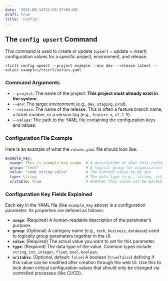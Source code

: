 ```yaml
---
date: '2025-09-14T21:55:37+03:00'
draft: true
title: 'config'
---
```


## The `config upsert` Command

This command is used to create or update (`upsert` = update + insert) configuration values for a specific project, environment, and release.

```shell
rtcctl config upsert --project example --env dev --release latest --values examples/rtccrl/values.yaml
```

### Command Arguments

*   `--project`: The name of the project. **This project must already exist in the system.**
*   `--env`: The target environment (e.g., `dev`, `staging`, `prod`).
*   `--release`: The name of the release. This is often a feature branch name, a ticket number, or a version tag (e.g., `feature-x`, `v1.2.5`).
*   `--values`: The path to the YAML file containing the configuration keys and values.

### Configuration File Example

Here is an example of what the `values.yaml` file should look like:

```yaml {filename="values.yaml"}
example_key:
  usage: This is example_key usage  # A description of what this config key is for.
  group: "tech"                     # A logical group for organization and UI display.
  value: "some string value"        # The current value to be set.
  type: string                      # The data type (e.g., string, int, bool).
  writable: true                    # Whether this value can be edited later via the UI.
```

### Configuration Key Fields Explained

Each key in the YAML file (like `example_key` above) is a configuration parameter. Its properties are defined as follows:

*   **`usage`**: (Required) A human-readable description of the parameter's purpose.
*   **`group`**: (Optional) A category name (e.g., `tech`, `business`, `database`) used to logically group parameters together in the UI.
*   **`value`**: (Required) The actual value you want to set for this parameter.
*   **`type`**: (Required) The data type of the value. Common types include `string`, `int`, `integer`, `float`, `bool`, `boolean`.
*   **`writable`**: (Optional, default: `false`) A boolean (`true`/`false`) defining if this value can be modified after creation through the web UI. Use this to lock down critical configuration values that should only be changed via controlled processes (like CI/CD).